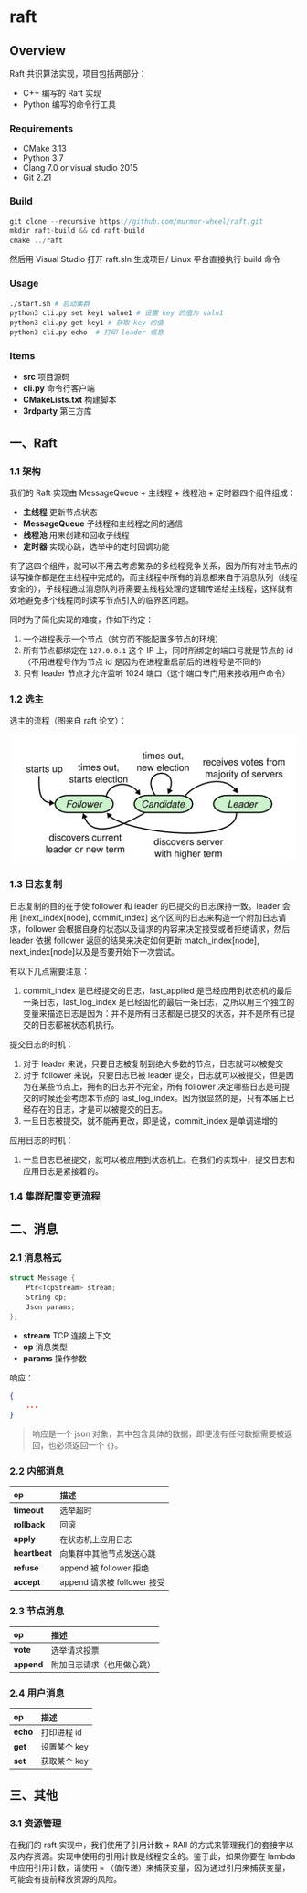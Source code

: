 # raft

## Overview

Raft 共识算法实现，项目包括两部分：

- C++ 编写的 Raft 实现
- Python 编写的命令行工具

### Requirements

- CMake 3.13
- Python 3.7
- Clang 7.0 or visual studio 2015
- Git 2.21

### Build

```cpp
git clone --recursive https://github.com/murmur-wheel/raft.git
mkdir raft-build && cd raft-build
cmake ../raft
```

然后用 Visual Studio 打开 raft.sln 生成项目/ Linux 平台直接执行 build 命令

### Usage

```bash
./start.sh # 启动集群
python3 cli.py set key1 value1 # 设置 key 的值为 valu1
python3 cli.py get key1 # 获取 key 的值
python3 cli.py echo  # 打印 leader 信息
```

### Items

- **src** 项目源码
- **cli.py** 命令行客户端
- **CMakeLists.txt** 构建脚本
- **3rdparty** 第三方库

## 一、Raft

### 1.1 架构

我们的 Raft 实现由 MessageQueue + 主线程 + 线程池 + 定时器四个组件组成：

- **主线程** 更新节点状态
- **MessageQueue** 子线程和主线程之间的通信
- **线程池** 用来创建和回收子线程
- **定时器** 实现心跳，选举中的定时回调功能

有了这四个组件，就可以不用去考虑繁杂的多线程竞争关系，因为所有对主节点的读写操作都是在主线程中完成的，而主线程中所有的消息都来自于消息队列（线程安全的），子线程通过消息队列将需要主线程处理的逻辑传递给主线程，这样就有效地避免多个线程同时读写节点引入的临界区问题。

同时为了简化实现的难度，作如下约定：

1. 一个进程表示一个节点（贫穷而不能配置多节点的环境）
2. 所有节点都绑定在 `127.0.0.1` 这个 IP 上，同时所绑定的端口号就是节点的 id（不用进程号作为节点 id 是因为在进程重启前后的进程号是不同的）
3. 只有 leader 节点才允许监听 1024 端口（这个端口专门用来接收用户命令）

### 1.2 选主

选主的流程（图来自 raft 论文）：

![flow](/images/flow.png)

### 1.3 日志复制

日志复制的目的在于使 follower 和 leader 的已提交的日志保持一致。leader 会用 [next_index[node], commit_index] 这个区间的日志来构造一个附加日志请求，follower 会根据自身的状态以及请求的内容来决定接受或者拒绝请求，然后 leader 依据 follower 返回的结果来决定如何更新 match_index[node], next_index[node]以及是否要开始下一次尝试。

有以下几点需要注意：

1. commit_index 是已经提交的日志，last_applied 是已经应用到状态机的最后一条日志，last_log_index 是已经固化的最后一条日志，之所以用三个独立的变量来描述日志是因为：并不是所有日志都是已提交的状态，并不是所有已提交的日志都被状态机执行。

提交日志的时机：

1. 对于 leader 来说，只要日志被复制到绝大多数的节点，日志就可以被提交
2. 对于 follower 来说，只要日志已被 leader 提交，日志就可以被提交，但是因为在某些节点上，拥有的日志并不完全，所有 follower 决定哪些日志是可提交的时候还会考虑本节点的 last_log_index。因为很显然的是，只有本届上已经存在的日志，才是可以被提交的日志。
3. 一旦日志被提交，就不能再更改，即是说，commit_index 是单调递增的

应用日志的时机：

1. 一旦日志已被提交，就可以被应用到状态机上。在我们的实现中，提交日志和应用日志是紧接着的。

### 1.4 集群配置变更流程

## 二、消息

### 2.1 消息格式

```cpp
struct Message {
    Ptr<TcpStream> stream;
    String op;
    Json params;
};
```

- **stream** TCP 连接上下文
- **op** 消息类型
- **params** 操作参数

响应：

```json
{
    ...
}
```

> 响应是一个 json 对象，其中包含具体的数据，即便没有任何数据需要被返回，也必须返回一个 `{}`。

### 2.2 内部消息

|op|描述|
|:-|:-|
|**timeout**|选举超时|
|**rollback**|回滚|
|**apply**|在状态机上应用日志|
|**heartbeat**|向集群中其他节点发送心跳|
|**refuse**|append 被 follower 拒绝|
|**accept**|append 请求被 follower 接受|

### 2.3 节点消息

|op|描述|
|:-|:-|
|**vote**|选举请求投票|
|**append**|附加日志请求（也用做心跳）|

### 2.4 用户消息

|op|描述|
|:-|:-|
|**echo**|打印进程 id|
|**get**|设置某个 key|
|**set**|获取某个 key|

## 三、其他

### 3.1 资源管理

在我们的 raft 实现中，我们使用了引用计数 + RAII 的方式来管理我们的套接字以及内存资源。实现中使用的引用计数是线程安全的。鉴于此，如果你要在 lambda 中应用引用计数，请使用 `=` （值传递）来捕获变量，因为通过引用来捕获变量，可能会有提前释放资源的风险。
